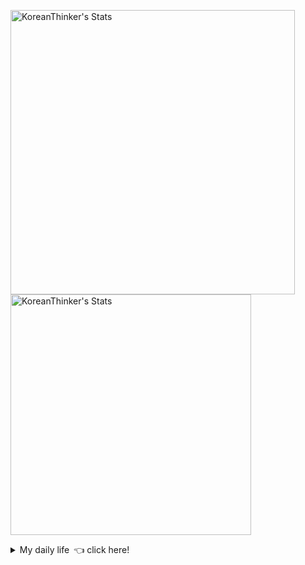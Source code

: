 <p  >
  <a target="_blank" href="https://github-readme-stats.vercel.app/api/wakatime?username=KoreanThinker&layout=compact&theme=dark&hide_border=true&langs_count=32" >
    <img width="455px"  src="https://github-readme-stats.vercel.app/api/wakatime?username=KoreanThinker&layout=compact&theme=dark&hide_border=true&langs_count=6" alt="KoreanThinker's Stats" /> 
  </a>
    <img width="385px" src="https://github-readme-stats.vercel.app/api?username=KoreanThinker&theme=dark&hide_border=true&count_private=true" alt="KoreanThinker's Stats" />
</p>
<details>
<summary>My daily life 👈 click here!</summary>
 
    
<!--START_SECTION:waka-->
**I'm a Night 🦉** 

```text
🌞 Morning    6 commits      ░░░░░░░░░░░░░░░░░░░░░░░░░   0.6% 
🌆 Daytime    308 commits    ███████░░░░░░░░░░░░░░░░░░   30.89% 
🌃 Evening    593 commits    ██████████████░░░░░░░░░░░   59.48% 
🌙 Night      90 commits     ██░░░░░░░░░░░░░░░░░░░░░░░   9.03%

```
📅 **I'm Most Productive on Wednesday** 

```text
Monday       155 commits    ████░░░░░░░░░░░░░░░░░░░░░   15.55% 
Tuesday      162 commits    ████░░░░░░░░░░░░░░░░░░░░░   16.25% 
Wednesday    167 commits    ████░░░░░░░░░░░░░░░░░░░░░   16.75% 
Thursday     159 commits    ████░░░░░░░░░░░░░░░░░░░░░   15.95% 
Friday       151 commits    ███░░░░░░░░░░░░░░░░░░░░░░   15.15% 
Saturday     110 commits    ██░░░░░░░░░░░░░░░░░░░░░░░   11.03% 
Sunday       93 commits     ██░░░░░░░░░░░░░░░░░░░░░░░   9.33%

```


📊 **This Week I Spent My Time On** 

```text
⌚︎ Time Zone: Asia/Seoul

🐱‍💻 Projects: 
pires                    10 hrs 30 mins      █████████░░░░░░░░░░░░░░░░   38.03% 
wecount                  9 hrs 38 mins       ████████░░░░░░░░░░░░░░░░░   34.91% 
gilberto                 7 hrs 28 mins       ██████░░░░░░░░░░░░░░░░░░░   27.06% 
Unknown Project          0 secs              ░░░░░░░░░░░░░░░░░░░░░░░░░   0.0%

```


 Last Updated on 03/09/2021
<!--END_SECTION:waka-->
</details>
